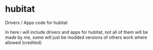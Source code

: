 # hubitat
Drivers / Apps code for hubitat

In here i will include drivers and apps for hubitat, not all of them will be made by me, some will just be modded versions of others work where allowed (credited)
